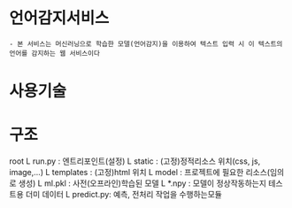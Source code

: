 # 언어감지서비스
    - 본 서비스는 머신러닝으로 학습한 모델(언어감지)을 이용하여 텍스트 입력 시 이 텍스트의 언어를 감지하는 웹 서비스이다

# 사용기술

# 구조
root
L run.py        : 엔트리포인트(설정)
L static        : (고정)정적리소스 위치(css, js, image,...)
L templates     : (고정)html 위치
L model         : 프로젝트에 필요한 리소스(임의로 생성)
    L ml.pkl    : 사전(오프라인)학습된 모델
    L *.npy     : 모델이 정상작동하는지 테스트용 더미 데이터
    L predict.py: 예측, 전처리 작업을 수행하는모듈


